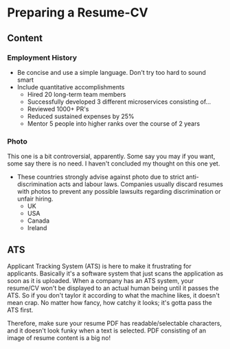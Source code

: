 # Preparing a Resume-CV

## Content

### Employment History

- Be concise and use a simple language. Don't try too hard to sound smart
- Include quantitative accomplishments
  - Hired 20 long-term team members
  - Successfully developed 3 different microservices consisting of...
  - Reviewed 1000+ PR's
  - Reduced sustained expenses by 25%
  - Mentor 5 people into higher ranks over the course of 2 years

### Photo

This one is a bit controversial, apparently. Some say you may if you want, some say there is no need. I haven't concluded my thought on this one yet.

- These countries strongly advise against photo due to strict anti-discrimination acts and labour laws. Companies usually discard resumes with photos to prevent any possible lawsuits regarding discrimination or unfair hiring.
  - UK
  - USA
  - Canada
  - Ireland


## ATS
Applicant Tracking System (ATS) is here to make it frustrating for applicants. Basically it's a software system that just scans the application as soon as it is uploaded. When a company has an ATS system, your resume/CV won't be displayed to an actual human being until it passes the ATS. So if you don't taylor it according to what the machine likes, it doesn't mean crap. No matter how fancy, how catchy it looks; it's gotta pass the ATS first.

Therefore, make sure your resume PDF has readable/selectable characters, and it doesn't look funky when a text is selected. PDF consisting of an image of resume content is a big no!

